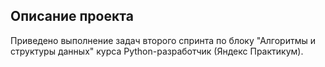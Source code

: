## Описание проекта
Приведено выполнение задач второго спринта по блоку "Алгоритмы и структуры данных" курса Python-разработчик (Яндекс Практикум).